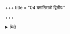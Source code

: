 +++
title = "04 यमातिरात्रो द्वितीयः"

+++

<details><summary>थिते</summary>

यमातिरात्रो द्वितीयः ४
</details>
